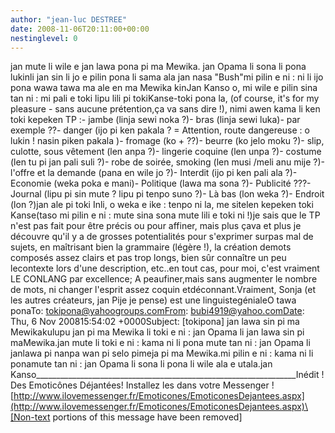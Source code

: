 ```yaml
---
author: "jean-luc DESTREE"
date: 2008-11-06T20:11:00+00:00
nestinglevel: 0
---
```

jan mute li wile e jan lawa pona pi ma Mewika. jan Opama li sona li pona lukinli jan sin li jo e pilin pona li sama ala jan nasa "Bush"mi pilin e ni : ni li ijo pona wawa tawa ma ale en ma Mewika kinJan Kanso o, mi wile e pilin sina tan ni : mi pali e toki lipu lili pi tokiKanse-toki pona la, (of course, it's for my pleasure - sans aucune prétention,ça va sans dire !), nimi awen kama li ken toki kepeken TP :- jambe (linja sewi noka ?)- bras (linja sewi luka)- par exemple ??- danger (ijo pi ken pakala ? = Attention, route dangereuse : o lukin ! nasin piken pakala )- fromage (ko + ??)- beurre (ko jelo moku ?)- slip, culotte, sous vêtement (len anpa ?)- lingerie coquine (len unpa ?)- costume (len tu pi jan pali suli ?)- robe de soirée, smoking (len musi /meli anu mije ?)- l'offre et la demande (pana en wile jo ?)- Interdit (ijo pi ken pali ala ?)- Economie (weka poka e mani)- Politique (lawa ma sona ?)- Publicité ???- Journal (lipu pi sin mute ? lipu pi tenpo suno ?)- Là bas (lon weka ?)- Endroit (lon ?)jan ale pi toki Inli, o weka e ike : tenpo ni la, me sitelen kepeken toki Kanse(taso mi pilin e ni : mute sina sona mute lili e toki ni !)je sais que le TP n'est pas fait pour être précis ou pour affiner, mais plus çava et plus je découvre qu'il y a de grosses potentialités pour s'exprimer surpas mal de sujets, en maîtrisant bien la grammaire (légère !), la création demots composés assez clairs et pas trop longs, bien sûr connaître un peu lecontexte lors d'une description, etc..en tout cas, pour moi, c'est vraiment LE CONLANG par excellence; A peaufiner,mais sans augmenter le nombre de mots, ni changer l'esprit assez coquin etdéconnant.Vraiment, Sonja (et les autres créateurs, jan Pije je pense) est une linguistegénialeO tawa ponaTo: [tokipona@yahoogroups.comFrom](mailto://tokipona@yahoogroups.comFrom): [bubi4919@yahoo.comDate](mailto://bubi4919@yahoo.comDate): Thu, 6 Nov 200815:54:02 +0000Subject: \[tokipona\] jan lawa sin pi ma Mewikakulupu jan pi ma Mewika li toki e ni : jan Opama li jan lawa sin pi maMewika.jan mute li toki e ni : kama ni li pona mute tan ni : jan Opama li janlawa pi nanpa wan pi selo pimeja pi ma Mewika.mi pilin e ni : kama ni li ponamute tan ni : jan Opama li sona li pona li wile ala e utala.jan Kanso\_\_\_\_\_\_\_\_\_\_\_\_\_\_\_\_\_\_\_\_\_\_\_\_\_\_\_\_\_\_\_\_\_\_\_\_\_\_\_\_\_\_\_\_\_\_\_\_\_\_\_\_\_\_\_\_\_\_\_\_\_\_\_\_\_Inédit ! Des Emoticônes Déjantées! Installez les dans votre Messenger ![http://www.ilovemessenger.fr/Emoticones/EmoticonesDejantees.aspx](http://www.ilovemessenger.fr/Emoticones/EmoticonesDejantees.aspx)\[Non-text portions of this message have been removed\]
